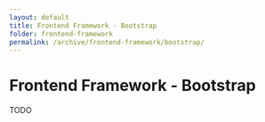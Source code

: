 ```yaml
---
layout: default
title: Frontend Framework - Bootstrap
folder: frontend-framework
permalink: /archive/frontend-framework/bootstrap/
---
```


# Frontend Framework - Bootstrap
TODO